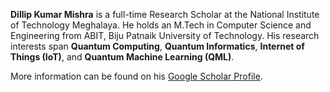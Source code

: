 **Dillip Kumar Mishra** is a full-time Research Scholar at the National Institute of Technology Meghalaya. He holds an M.Tech in Computer Science and Engineering from ABIT, Biju Patnaik University of Technology. His research interests span **Quantum Computing**, **Quantum Informatics**, **Internet of Things (IoT)**, and **Quantum Machine Learning (QML)**.

More information can be found on his [Google Scholar Profile](https://scholar.google.com/citations?hl=en&user=Ffrfdw0AAAAJ).
